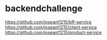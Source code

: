 # backendchallenge
https://github.com/joseant1215/bff-service
https://github.com/joseant1215/client-service
https://github.com/joseant1215/product-service
